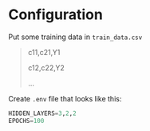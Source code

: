 # Configuration

Put some training data in `train_data.csv`

> c11,c21,Y1
>
> c12,c22,Y2
>
> ...

Create `.env` file that looks like this:

```python
HIDDEN_LAYERS=3,2,2
EPOCHS=100
```
